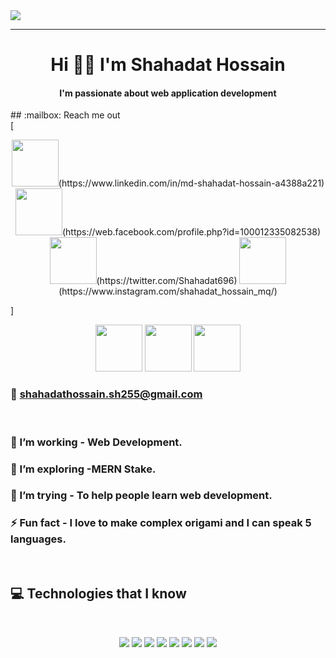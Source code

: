 <div><img src="https://i.ibb.co/n00swgj/Shahadat-s-Banner.jpg"></div>
<hr>
<h1 align="center">
Hi 👋🏻 I'm Shahadat Hossain
</h1>
</hr>
<h4 align="center"> I'm passionate about web application development </h4>
## :mailbox: Reach me out

<br />
[<p align="center">
 <img height="75" src="https://i.ibb.co/nbPXvDd/linkdin.png">(https://www.linkedin.com/in/md-shahadat-hossain-a4388a221)
<img height="75" src="https://i.ibb.co/PNhK96g/facebook.png">(https://web.facebook.com/profile.php?id=100012335082538)
<img height="75" src="https://i.ibb.co/RTJFD8x/twitter.png">(https://twitter.com/Shahadat696)
<img height="75" src="https://i.ibb.co/pZnH98X/instagram.png">(https://www.instagram.com/shahadat_hossain_mq/) </p>]

[<p align="center">
 <img height="75" src="https://i.ibb.co/nbPXvDd/linkdin.png">](https://www.linkedin.com/in/mirhussainmurtaza/)
[<img height="75" src="https://github.com/mir-hussain/mir-hussain/blob/main/images/icons/Facebook.png">](https://www.facebook.com/mirhussainmurtaza)
[<img height="75" src="https://github.com/mir-hussain/mir-hussain/blob/main/images/icons/Twitter.png"> </p>](https://twitter.com/_mir_hussain_)


### 📧 shahadathossain.sh255@gmail.com
<br />


### 🔭 I’m working - Web Development. 
### 🌱 I’m exploring -MERN Stake.  
### 🤔 I’m trying - To help people learn web development. 
### ⚡ Fun fact - I love to make complex origami and I can speak 5 languages.



<br />

## :computer: Technologies that I know
<br>
<p align="center">
<img src="https://github.com/mir-hussain/mir-hussain/blob/main/images/icons/HTML.png"/>
<img src="https://github.com/mir-hussain/mir-hussain/blob/main/images/icons/css.png"/>
<img src="https://github.com/mir-hussain/mir-hussain/blob/main/images/icons/JavaScript.png"/>
<img src="https://github.com/mir-hussain/mir-hussain/blob/main/images/icons/react.png"/>
<img src="https://github.com/mir-hussain/mir-hussain/blob/main/images/icons/tailwind.png"/>
<img src="https://github.com/mir-hussain/mir-hussain/blob/main/images/icons/Bootsrap.png"/>
<img src="https://github.com/mir-hussain/mir-hussain/blob/main/images/icons/node.png"/>
<img src="https://github.com/mir-hussain/mir-hussain/blob/main/images/icons/express.png"/>
</p><br/>





